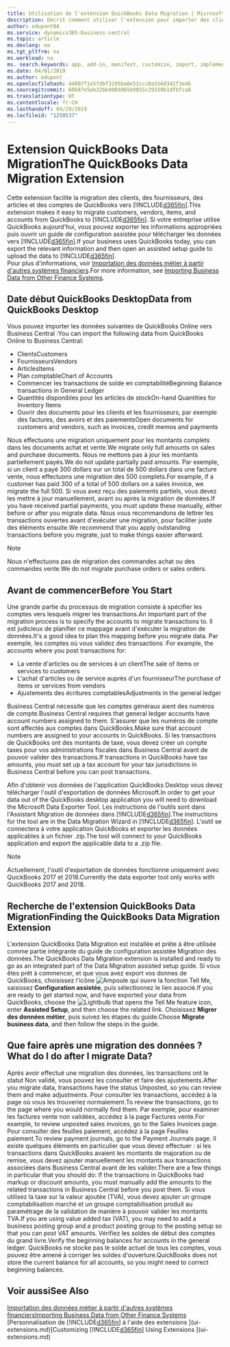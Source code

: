 ```yaml
---
title: Utilisation de l'extension QuickBooks Data Migration | Microsoft Docs
description: Décrit comment utiliser l'extension pour importer des clients, des fournisseurs, des articles, et des comptes de QuickBooks Desktop dans Business Central.
author: edupont04
ms.service: dynamics365-business-central
ms.topic: article
ms.devlang: na
ms.tgt_pltfrm: na
ms.workload: na
ms. search.keywords: app, add-in, manifest, customize, import, implement
ms.date: 04/01/2019
ms.author: edupont
ms.openlocfilehash: 44807f1e5fdbf3295ba0e52ccc0a556d342f3e46
ms.sourcegitcommit: 60b87e5eb32bb408dd65b9855c29159b1dfbfca8
ms.translationtype: HT
ms.contentlocale: fr-CH
ms.lasthandoff: 04/29/2019
ms.locfileid: "1250537"
---
```

# <a name="the-quickbooks-data-migration-extension"></a><span data-ttu-id="69a00-103">Extension QuickBooks Data Migration</span><span class="sxs-lookup"><span data-stu-id="69a00-103">The QuickBooks Data Migration Extension</span></span>
<span data-ttu-id="69a00-104">Cette extension facilite la migration des clients, des fournisseurs, des articles et des comptes de QuickBooks vers [!INCLUDE[d365fin](includes/d365fin_md.md)].</span><span class="sxs-lookup"><span data-stu-id="69a00-104">This extension makes it easy to migrate customers, vendors, items, and accounts from QuickBooks to [!INCLUDE[d365fin](includes/d365fin_md.md)].</span></span> <span data-ttu-id="69a00-105">Si votre entreprise utilise QuickBooks aujourd'hui, vous pouvez exporter les informations appropriées puis ouvrir un guide de configuration assistée pour télécharger les données vers [!INCLUDE[d365fin](includes/d365fin_md.md)].</span><span class="sxs-lookup"><span data-stu-id="69a00-105">If your business uses QuickBooks today, you can export the relevant information and then open an assisted setup guide to upload the data to [!INCLUDE[d365fin](includes/d365fin_md.md)].</span></span>  
<span data-ttu-id="69a00-106">Pour plus d'informations, voir [Importation des données métier à partir d'autres systèmes financiers](across-import-data-configuration-packages.md).</span><span class="sxs-lookup"><span data-stu-id="69a00-106">For more information, see [Importing Business Data from Other Finance Systems](across-import-data-configuration-packages.md).</span></span>

## <a name="data-from-quickbooks-desktop"></a><span data-ttu-id="69a00-107">Date début QuickBooks Desktop</span><span class="sxs-lookup"><span data-stu-id="69a00-107">Data from QuickBooks Desktop</span></span>
 
<span data-ttu-id="69a00-108">Vous pouvez importer les données suivantes de QuickBooks Online vers Business Central :</span><span class="sxs-lookup"><span data-stu-id="69a00-108">You can import the following data from QuickBooks Online to Business Central:</span></span>

- <span data-ttu-id="69a00-109">Clients</span><span class="sxs-lookup"><span data-stu-id="69a00-109">Customers</span></span>  
- <span data-ttu-id="69a00-110">Fournisseurs</span><span class="sxs-lookup"><span data-stu-id="69a00-110">Vendors</span></span>  
- <span data-ttu-id="69a00-111">Articles</span><span class="sxs-lookup"><span data-stu-id="69a00-111">Items</span></span>  
- <span data-ttu-id="69a00-112">Plan comptable</span><span class="sxs-lookup"><span data-stu-id="69a00-112">Chart of Accounts</span></span>  
- <span data-ttu-id="69a00-113">Commencer les transactions de solde en comptabilité</span><span class="sxs-lookup"><span data-stu-id="69a00-113">Beginning Balance transactions in General Ledger</span></span>  
- <span data-ttu-id="69a00-114">Quantités disponibles pour les articles de stock</span><span class="sxs-lookup"><span data-stu-id="69a00-114">On-hand Quantities for Inventory Items</span></span>  
- <span data-ttu-id="69a00-115">Ouvrir des documents pour les clients et les fournisseurs, par exemple des factures, des avoirs et des paiements</span><span class="sxs-lookup"><span data-stu-id="69a00-115">Open documents for customers and vendors, such as invoices, credit memos and payments</span></span>  

<span data-ttu-id="69a00-116">Nous effectuons une migration uniquement pour les montants complets dans les documents achat et vente.</span><span class="sxs-lookup"><span data-stu-id="69a00-116">We migrate only full amounts on sales and purchase documents.</span></span> <span data-ttu-id="69a00-117">Nous ne mettons pas à jour les montants partiellement payés.</span><span class="sxs-lookup"><span data-stu-id="69a00-117">We do not update partially paid amounts.</span></span> <span data-ttu-id="69a00-118">Par exemple, si un client a payé 300 dollars sur un total de 500 dollars dans une facture vente, nous effectuons une migration des 500 complets.</span><span class="sxs-lookup"><span data-stu-id="69a00-118">For example, if a customer has paid 300 of a total of 500 dollars on a sales invoice, we migrate the full 500.</span></span> <span data-ttu-id="69a00-119">Si vous avez reçu des paiements partiels, vous devez les mettre à jour manuellement, avant ou après la migration de données.</span><span class="sxs-lookup"><span data-stu-id="69a00-119">If you have received partial payments, you must update these manually, either before or after you migrate data.</span></span> <span data-ttu-id="69a00-120">Nous vous recommandons de lettrer les transactions ouvertes avant d'exécuter une migration, pour faciliter juste des éléments ensuite.</span><span class="sxs-lookup"><span data-stu-id="69a00-120">We recommend that you apply outstanding transactions before you migrate, just to make things easier afterward.</span></span>

> [!NOTE]
> <span data-ttu-id="69a00-121">Nous n'effectuons pas de migration des commandes achat ou des commandes vente.</span><span class="sxs-lookup"><span data-stu-id="69a00-121">We do not migrate purchase orders or sales orders.</span></span>

## <a name="before-you-start"></a><span data-ttu-id="69a00-122">Avant de commencer</span><span class="sxs-lookup"><span data-stu-id="69a00-122">Before You Start</span></span>
<span data-ttu-id="69a00-123">Une grande partie du processus de migration consiste à spécifier les comptes vers lesquels migrer les transactions.</span><span class="sxs-lookup"><span data-stu-id="69a00-123">An important part of the migration process is to specify the accounts to migrate transactions to.</span></span> <span data-ttu-id="69a00-124">Il est judicieux de planifier ce mappage avant d'exécuter la migration de données.</span><span class="sxs-lookup"><span data-stu-id="69a00-124">It's a good idea to plan this mapping before you migrate data.</span></span> <span data-ttu-id="69a00-125">Par exemple, les comptes où vous validez des transactions :</span><span class="sxs-lookup"><span data-stu-id="69a00-125">For example, the accounts where you post transactions for:</span></span>

- <span data-ttu-id="69a00-126">La vente d'articles ou de services à un client</span><span class="sxs-lookup"><span data-stu-id="69a00-126">The sale of items or services to customers</span></span>  
- <span data-ttu-id="69a00-127">L'achat d'articles ou de service auprès d'un fournisseur</span><span class="sxs-lookup"><span data-stu-id="69a00-127">The purchase of items or services from vendors</span></span>  
- <span data-ttu-id="69a00-128">Ajustements des écritures comptables</span><span class="sxs-lookup"><span data-stu-id="69a00-128">Adjustments in the general ledger</span></span>  

<span data-ttu-id="69a00-129">Business Central nécessite que les comptes généraux aient des numéros de compte.</span><span class="sxs-lookup"><span data-stu-id="69a00-129">Business Central requires that general ledger accounts have account numbers assigned to them.</span></span> <span data-ttu-id="69a00-130">S'assurer que les numéros de compte sont affectés aux comptes dans QuickBooks.</span><span class="sxs-lookup"><span data-stu-id="69a00-130">Make sure that account numbers are assigned to your accounts in QuickBooks.</span></span>
<span data-ttu-id="69a00-131">Si les transactions de QuickBooks ont des montants de taxe, vous devez créer un compte taxes pour vos administrations fiscales dans Business Central avant de pouvoir valider des transactions.</span><span class="sxs-lookup"><span data-stu-id="69a00-131">If transactions in QuickBooks have tax amounts, you must set up a tax account for your tax jurisdictions in Business Central before you can post transactions.</span></span>

<span data-ttu-id="69a00-132">Afin d'obtenir vos données de l'application QuickBooks Desktop vous devez télécharger l'outil d'exportation de données Microsoft.</span><span class="sxs-lookup"><span data-stu-id="69a00-132">In order to get your data out of the QuickBooks desktop application you will need to download the Microsoft Data Exporter Tool.</span></span>  <span data-ttu-id="69a00-133">Les instructions de l'outils sont dans l'Assistant Migration de données dans [!INCLUDE[d365fin](includes/d365fin_md.md)].</span><span class="sxs-lookup"><span data-stu-id="69a00-133">The instructions for the tool are in the Data Migration Wizard in [!INCLUDE[d365fin](includes/d365fin_md.md)].</span></span> <span data-ttu-id="69a00-134">L'outil se connectera à votre application QuickBooks et exporter les données applicables à un fichier .zip.</span><span class="sxs-lookup"><span data-stu-id="69a00-134">The tool will connect to your QuickBooks application and export the applicable data to a .zip file.</span></span>  

> [!NOTE]
> <span data-ttu-id="69a00-135">Actuellement, l'outil d'exportation de données fonctionne uniquement avec QuickBooks 2017 et 2018.</span><span class="sxs-lookup"><span data-stu-id="69a00-135">Currently the data exporter tool only works with QuickBooks 2017 and 2018.</span></span>

## <a name="finding-the-quickbooks-data-migration-extension"></a><span data-ttu-id="69a00-136">Recherche de l'extension QuickBooks Data Migration</span><span class="sxs-lookup"><span data-stu-id="69a00-136">Finding the QuickBooks Data Migration Extension</span></span>
<span data-ttu-id="69a00-137">L'extension QuickBooks Data Migration est installée et prête à être utilisée comme partie intégrante du guide de configuration assistée Migration des données.</span><span class="sxs-lookup"><span data-stu-id="69a00-137">The QuickBooks Data Migration extension is installed and ready to go as an integrated part of the Data Migration assisted setup guide.</span></span> <span data-ttu-id="69a00-138">Si vous êtes prêt à commencer, et que vous avez export vos donnes de QuickBooks, choisissez l'icône ![Ampoule qui ouvre la fonction Tell Me](media/ui-search/search_small.png "Dites-moi ce que vous voulez faire"), saisissez **Configuration assistée**, puis sélectionnez le lien associé.</span><span class="sxs-lookup"><span data-stu-id="69a00-138">If you are ready to get started now, and have exported your data from QuickBooks, choose the ![Lightbulb that opens the Tell Me feature](media/ui-search/search_small.png "Tell me what you want to do") icon, enter **Assisted Setup**, and then choose the related link.</span></span> <span data-ttu-id="69a00-139">Choisissez **Migrer des données métier**, puis suivez les étapes du guide.</span><span class="sxs-lookup"><span data-stu-id="69a00-139">Choose **Migrate business data**, and then follow the steps in the guide.</span></span>  

## <a name="what-do-i-do-after-i-migrate-data"></a><span data-ttu-id="69a00-140">Que faire après une migration des données ?</span><span class="sxs-lookup"><span data-stu-id="69a00-140">What do I do after I migrate Data?</span></span>
<span data-ttu-id="69a00-141">Après avoir effectué une migration des données, les transactions ont le statut Non validé, vous pouvez les consulter et faire des ajustements.</span><span class="sxs-lookup"><span data-stu-id="69a00-141">After you migrate data, transactions have the status Unposted, so you can review them and make adjustments.</span></span> <span data-ttu-id="69a00-142">Pour consulter les transactions, accédez à la page où vous les trouveriez normalement.</span><span class="sxs-lookup"><span data-stu-id="69a00-142">To review the transactions, go to the page where you would normally find them.</span></span> <span data-ttu-id="69a00-143">Par exemple, pour examiner les factures vente non validées, accédez à la page Factures vente.</span><span class="sxs-lookup"><span data-stu-id="69a00-143">For example, to review unposted sales invoices, go to the Sales Invoices page.</span></span> <span data-ttu-id="69a00-144">Pour consulter des feuilles paiement, accédez à la page Feuilles paiement.</span><span class="sxs-lookup"><span data-stu-id="69a00-144">To review payment journals, go to the Payment Journals page.</span></span>
<span data-ttu-id="69a00-145">Il existe quelques éléments en particulier que vous devez effectuer : si les transactions dans QuickBooks avaient les montants de majoration ou de remise, vous devez ajouter manuellement les montants aux transactions associées dans Business Central avant de les valider.</span><span class="sxs-lookup"><span data-stu-id="69a00-145">There are a few things in particular that you should do: If the transactions in QuickBooks had markup or discount amounts, you must manually add the amounts to the related transactions in Business Central before you post them.</span></span>
<span data-ttu-id="69a00-146">Si vous utilisez la taxe sur la valeur ajoutée (TVA), vous devez ajouter un groupe comptabilisation marché et un groupe comptabilisation produit au paramétrage de la validation de manière à pouvoir valider les montants TVA.</span><span class="sxs-lookup"><span data-stu-id="69a00-146">If you are using value added tax (VAT), you may need to add a business posting group and a product posting group to the posting setup so that you can post VAT amounts.</span></span>
<span data-ttu-id="69a00-147">Vérifiez les soldes de début des comptes du grand livre.</span><span class="sxs-lookup"><span data-stu-id="69a00-147">Verify the beginning balances for accounts in the general ledger.</span></span> <span data-ttu-id="69a00-148">QuickBooks ne stocke pas le solde actuel de tous les comptes, vous pouvez être amené à corriger les soldes d'ouverture.</span><span class="sxs-lookup"><span data-stu-id="69a00-148">QuickBooks does not store the current balance for all accounts, so you might need to correct beginning balances.</span></span>

## <a name="see-also"></a><span data-ttu-id="69a00-149">Voir aussi</span><span class="sxs-lookup"><span data-stu-id="69a00-149">See Also</span></span>
[<span data-ttu-id="69a00-150">Importation des données métier à partir d'autres systèmes financiers</span><span class="sxs-lookup"><span data-stu-id="69a00-150">Importing Business Data from Other Finance Systems</span></span>](across-import-data-configuration-packages.md)  
<span data-ttu-id="69a00-151">[Personnalisation de [!INCLUDE[d365fin](includes/d365fin_md.md)] à l'aide des extensions ](ui-extensions.md)</span><span class="sxs-lookup"><span data-stu-id="69a00-151">[Customizing [!INCLUDE[d365fin](includes/d365fin_md.md)] Using Extensions ](ui-extensions.md)</span></span>  
